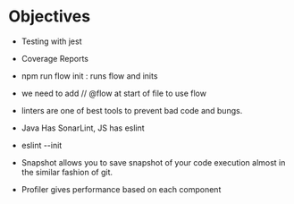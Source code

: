 # Objectives
- Testing with jest
- Coverage Reports

- npm run flow init : runs flow and inits
- we need to add // @flow at start of file to use flow
- linters are one of best tools to prevent bad code and bungs.
- Java Has SonarLint, JS has eslint
- eslint --init
- Snapshot allows you to save snapshot of your code execution almost in the similar fashion of git.
- Profiler gives performance based on each component